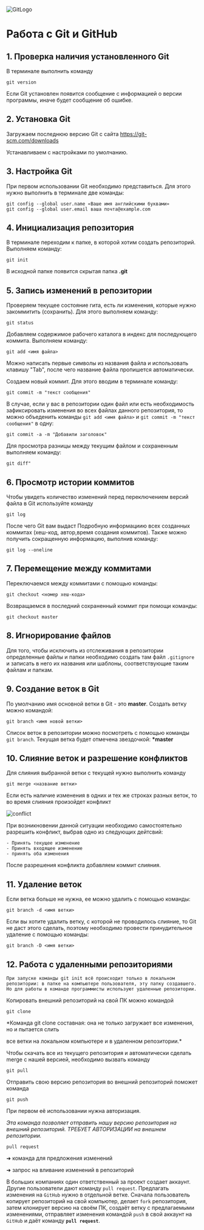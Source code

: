 ![GitLogo](GitLogo.png)
# Работа с Git и GitHub
## 1. Проверка наличия установленного Git
В терминале выполнить команду 
```
git version
```
Если Git установлен появится сообщение с информацией о версии программы, иначе будет сообщение об ошибке.
## 2. Установка Git
Загружаем последнюю версию Git с сайта https://git-scm.com/downloads

Устанавливаем с настройками по умолчанию.

## 3. Настройка Git
При первом использовании Git необходимо представиться. Для этого нужно выполнить в терминале две команды:
```
git config --global user.name «Ваше имя английскими буквами»
git config --global user.email ваша почта@example.com
```
## 4. Инициализация репозитория
В терминале переходим к папке, в которой хотим создать репозиторий.
Выполняем команду:
```
git init
```
В исходной папке появится скрытая папка **.git**

## 5. Запись изменений в репозитории
Проверяем текущее состояние гита, есть ли изменения, которые нужно закоммитить (сохранить).
Для этого выполняем команду:
```
git status
```
Добавляем содержимое рабочего каталога в индекс для последующего коммита.
Выполняем команду:
```
git add <имя файла>
```
Можно написать первые символы из названия файла и использовать клавишу "Tab", после чего название файла пропишется автоматически.

Создаем новый коммит. Для этого вводим в терминале команду:
```
git commit -m "текст сообщения"
```
В случае, если у вас в репозитории один файл или есть необходимость зафиксировать изменения во всех файлах данного репозитория, то можно объеденить команды `git add <имя файла>` и `git commit -m "текст сообщения"` в одну:
```
git commit -a -m "Добавили заголовок"
```
Для просмотра разницы между текущим файлом и сохраненным выполняем команду:
```
git diff"
```

## 6. Просмотр истории коммитов
Чтобы увидеть количество изменений перед переключением версий файла в Git используйте команду
```
git log
```
После чего Git вам выдаст Подробную информациию всех созданных коммитах (хеш-код, автор,время создания коммитов).
Также можно получить сокращенную информацию, выполнив команду:
```
git log --oneline
```

## 7. Перемещение между коммитами
Переключаемся между коммитами с помощью команды:
```
git checkout <номер хеш-кода>
```
Возвращаемся в последний сохраненный коммит при помощи команды:
```
git checkout master
```
## 8. Игнорирование файлов
Для того, чтобы исключить из отслеживания в репозитории определенные файлы и папки необходимо создать там файл `.gitignore` и записать в него их названия или шаблоны, соответствующие таким файлам и папкам.

## 9. Создание веток в Git
По умолчанию имя основной ветки в Git - это **master**.
Создать ветку можно командой:
```
git branch <имя новой ветки>
```
Список веток в репозитории можно посмотреть с помощью команды `git branch`.
Текущая ветка будет отмечена звездочкой: __*master__

## 10. Слияние веток и разрешение конфликтов
Для слияния выбранной ветки с текущей нужно выполнить команду
```
git merge <название ветки>
```
Если есть наличие изменения в одних и тех же строках разных веток, то во время слияния произойдет конфликт

![conflict](conflict.jpg)

При возникновении данной ситуации необходимо самостоятельно разрешить конфликт, выбрав одно из следующих дейтсвий:

    - Принять текущее изменение
    - Принять входящее изменение
    - принять оба изменения

После разрешения конфликта добавляем коммит слияния.

## 11. Удаление веток
Если ветка больше не нужна, ее можно удалить с помощью команды:
```
git branch -d <имя ветки>
```
Если вы хотите удалить ветку, с которой не проводилось слияние, то Git не даст этого сделать, поэтому необходимо провести принудительное удаление с помощью команды:
```
git branch -D <имя ветки>

```

## 12. Работа с удаленными репозиториями
`При запуске команды git init всё происходит только в локальном репозитории: в папке на
компьютере пользователя, эту папку создавшего. Но для работы в команде программисты
используют удаленные репозитории.`

Копировать внешний репозиторий на свой ПК можно командой 
```
git clone
```
*Команда git clone составная: она не только
загружает все изменения, но и пытается слить 

все ветки на локальном компьютере и в
удаленном репозитории.*

Чтобы скачать все из текущего репозитория и автоматически
сделать merge с нашей версией, необходимо вызвать команду
```
git pull
```

Отправить свою версию репозитория во
внешний репозиторий поможет команда 
```
git push
```
При первом её использовании нужна авторизация.

*Эта команда позволяет отправить нашу
версию репозитория на внешний
репозиторий. ТРЕБУЕТ АВТОРИЗАЦИИ на внешнем репозитории.*

```
pull request
```

➜ команда для предложения изменений

➜ запрос на вливание изменений в репозиторий

В больших компаниях один ответственный за проект создает аккаунт. Другие пользователи дают команду `pull request`. Предлагать изменения на `GitHub` нужно в отдельной ветке. Сначала пользователь копирует репозиторий на свой компьютер, делает `fork` репозитория, затем клонирует версию на своём ПК, создаёт ветку с предлагаемыми изменениями, отправляет изменения командой `push` в свой аккаунт на `GitHub` и даёт команду **`pull request`**. 